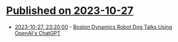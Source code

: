 # [Published on 2023-10-27](index.md)

* [2023-10-27, 23:20:00](https://hardware.slashdot.org/story/23/10/27/2056243/boston-dynamics-robot-dog-talks-using-openais-chatgpt?utm_source=rss1.0mainlinkanon&utm_medium=feed) - [Boston Dynamics Robot Dog Talks Using OpenAI's ChatGPT](https://hardware.slashdot.org/story/23/10/27/2056243/boston-dynamics-robot-dog-talks-using-openais-chatgpt?utm_source=rss1.0mainlinkanon&utm_medium=feed)
